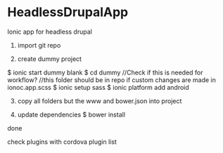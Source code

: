 # HeadlessDrupalApp
Ionic app for headless drupal


1. import git repo

2. create dummy project

$ ionic start dummy blank
$ cd dummy
//Check if this is needed for workflow?
//this folder should be in repo if custom changes are made in ionoc.app.scss
$ ionic setup sass
$ ionic platform add android

3. copy all folders but  the www and bower.json into project

4. update dependencies
$ bower install

done

check plugins with 
cordova plugin list
